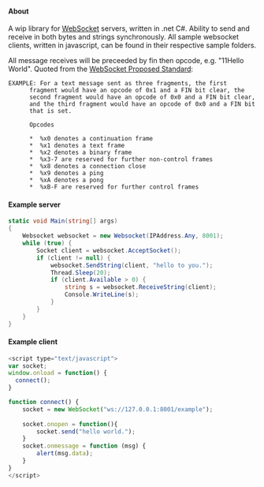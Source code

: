 #### About
A wip library for [WebSocket][1] servers, written in .net C#. Ability to send and receive in both bytes and strings synchronously. 
All sample websocket clients, written in javascript, can be found in their respective sample folders.

All message receives will be preceeded by fin then opcode, e.g. "11Hello World". Quoted from the [WebSocket Proposed Standard][3]:
```javscript
EXAMPLE: For a text message sent as three fragments, the first
      fragment would have an opcode of 0x1 and a FIN bit clear, the
      second fragment would have an opcode of 0x0 and a FIN bit clear,
      and the third fragment would have an opcode of 0x0 and a FIN bit
      that is set.
      
      Opcodes
      
      *  %x0 denotes a continuation frame
      *  %x1 denotes a text frame
      *  %x2 denotes a binary frame
      *  %x3-7 are reserved for further non-control frames
      *  %x8 denotes a connection close
      *  %x9 denotes a ping
      *  %xA denotes a pong
      *  %xB-F are reserved for further control frames
```

#### Example server
```csharp
static void Main(string[] args)
{
	Websocket websocket = new Websocket(IPAddress.Any, 8001);
	while (true) {
		Socket client = websocket.AcceptSocket();
		if (client != null) {
			websocket.SendString(client, "hello to you.");
			Thread.Sleep(20);
			if (client.Available > 0) {
				string s = websocket.ReceiveString(client);
				Console.WriteLine(s);
			}
		}
	}
}
```

#### Example client
```javascript
<script type="text/javascript">
var socket;
window.onload = function() {
  connect();
}

function connect() {
	socket = new WebSocket("ws://127.0.0.1:8001/example");
	
	socket.onopen = function(){
		socket.send("hello world.");
	}
	socket.onmessage = function (msg) {
		alert(msg.data);
	}
}
</script>
```

[1]: http://en.wikipedia.org/wiki/WebSocket
[2]: http://www.microsoft.com/en-us/download/details.aspx?id=9983
[3]: http://tools.ietf.org/html/rfc6455